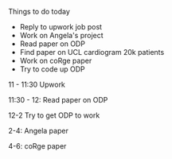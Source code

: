 Things to do today

- Reply to upwork job post
- Work on Angela's project
- Read paper on ODP
- Find paper on UCL cardiogram 20k patients
- Work on coRge paper
- Try to code up ODP

11 - 11:30 Upwork

11:30 - 12: Read paper on ODP

12-2 Try to get ODP to work

2-4: Angela paper

4-6: coRge paper 
